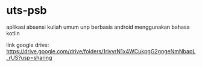 # uts-psb
aplikasi absensi kuliah umum unp berbasis android menggunakan bahasa kotlin

link google drive: https://drive.google.com/drive/folders/1rivvrN1x4WCukpgG2gngeNmNbapL_rUS?usp=sharing 
